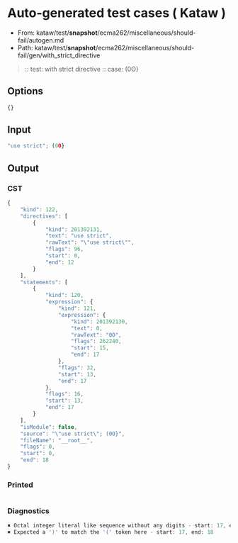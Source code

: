 # Auto-generated test cases ( Kataw )
- From: kataw/test/__snapshot__/ecma262/miscellaneous/should-fail/autogen.md
- Path: kataw/test/__snapshot__/ecma262/miscellaneous/should-fail/gen/with_strict_directive
> :: test: with strict directive
> :: case: (0O}
## Options

`````js
{}
`````
## Input

`````js
"use strict"; (0O}
`````
## Output

### CST

```javascript
{
    "kind": 122,
    "directives": [
        {
            "kind": 201392131,
            "text": "use strict",
            "rawText": "\"use strict\"",
            "flags": 96,
            "start": 0,
            "end": 12
        }
    ],
    "statements": [
        {
            "kind": 120,
            "expression": {
                "kind": 121,
                "expression": {
                    "kind": 201392130,
                    "text": 0,
                    "rawText": "0O",
                    "flags": 262240,
                    "start": 15,
                    "end": 17
                },
                "flags": 32,
                "start": 13,
                "end": 17
            },
            "flags": 16,
            "start": 13,
            "end": 17
        }
    ],
    "isModule": false,
    "source": "\"use strict\"; (0O}",
    "fileName": "__root__",
    "flags": 0,
    "start": 0,
    "end": 18
}
```

### Printed

```javascript

```

### Diagnostics

```javascript
✖ Octal integer literal like sequence without any digits - start: 17, end: 18
✖ Expected a ')' to match the '(' token here - start: 17, end: 18

```

